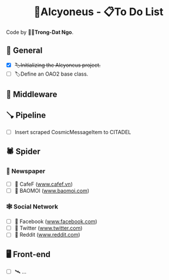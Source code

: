<h1 align="center">🌌Alcyoneus - 📋To Do List</h1>

Code by 🧑‍💻**Trong-Dat Ngo**.


## 👀 General
- [x] ~~🏷️Initializing the Alcyoneus project.~~
- [ ] 🏷️Define an OAO2 base class.

## 🔧 Middleware

## 🪠 Pipeline
- [ ] Insert scraped CosmicMessageItem to CITADEL

## 🕷️ Spider
### 📰 Newspaper
- [ ] 📡 CafeF (www.cafef.vn)
- [ ] 📡 BAOMOI (www.baomoi.com)
### 🕸️ Social Network
- [ ] 📡 Facebook (www.facebook.com)
- [ ] 📡 Twitter (www.twitter.com)
- [ ] 📡 Reddit (www.reddit.com)

## 🖥️ Front-end
- [ ] 🛰️ ...